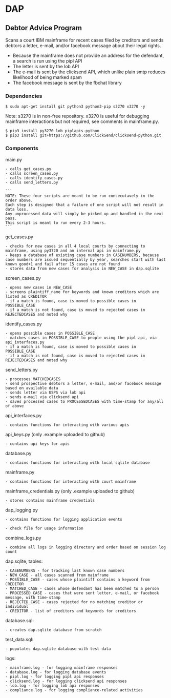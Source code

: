 # DAP

## Debtor Advice Program

Scans a court IBM mainframe for recent cases filed by creditors and sends debtors a letter, e-mail, and/or facebook message about their legal rights.

- Because the mainframe does not provide an address for the defendant, a search is run using the pipl API
- The letter is sent by the lob API
- The e-mail is sent by the clicksend API, which unlike plain smtp reduces likelihood of being marked spam
- The facebook message is sent by the fbchat library

### Dependencies

`$ sudo apt-get install git python3 python3-pip s3270 x3270 -y`

Note: s3270 is in non-free repository.  x3270 is useful for debugging mainframe interactions but not required, see comments in mainframe.py.

```
$ pip3 install py3270 lob piplapis-python
$ pip3 install git+https://github.com/ClickSend/clicksend-python.git
```

### Components

main.py

    - calls get_cases.py
    - calls screen_cases.py
    - calls identify_cases.py
    - calls send_letters.py

    ```
    NOTE: These four scripts are meant to be run consecutavely in the order above.
    Each step is designed that a failure of one script will not result in data loss.
    Any unprocessed data will simply be picked up and handled in the next pass.
    This script is meant to run every 2-3 hours.
    ```

get_cases.py

    - checks for new cases in all 4 local courts by connecting to mainframe, using py3720 and an internal api in mainframe.py
    - keeps a database of existing case numbers in CASENUMBERS, because case numbers are issued sequentially by year, searches start with last known good+1 and fail after 15 cases are not found
    - stores data from new cases for analysis in NEW_CASE in dap.sqlite

screen_cases.py

    - opens new cases in NEW_CASE
    - screens plaintiff_name for keywords and known creditors which are listed as CREDITOR
    - if a match is found, case is moved to possible cases in POSSIBLE_CASE
    - if a match is not found, case is moved to rejected cases in REJECTEDCASES and noted why

identify_cases.py

    - opens possible cases in POSSIBLE_CASE
    - matches cases in POSSIBLE_CASE to people using the pipl api, via api_interfaces.py
    - if a match is found, case is moved to possible cases in POSSIBLE_CASE
    - if a match is not found, case is moved to rejected cases in REJECTEDCASES and noted why

send_letters.py

    - processes MATCHEDCASES
    - send prospective debtors a letter, e-mail, and/or facebook message based on available data
    - sends letter via USPS via lob api
    - sends e-mail via clicksend api
    - saves processed cases to PROCESSEDCASES with time-stamp for any/all of above

api_interfaces.py

    - contains functions for interacting with various apis

api_keys.py (only .example uploaded to github)

    - contains api keys for apis

database.py

    - contains functions for interacting with local sqlite database

mainframe.py

    - contains functions for interacting with court mainframe

mainframe_credentials.py (only .example uploaded to github)

    - stores contains mainframe credentials

dap_logging.py

    - contains functions for logging application events

    - check file for usage information

combine_logs.py

    - combine all logs in logging directory and order based on session log count

dap.sqlite, tables:

    - CASENUMBERS - for tracking last known case numbers
    - NEW_CASE - all cases scanned from mainframe
    - POSSIBLE_CASE - cases whose plaintiff contains a keyword from CREDITOR
    - MATCHED_CASE - cases whose defendant has been matched to a person
    - PROCESSED_CASE - cases that were sent letter, e-mail, or facebook message, with time-stamp
    - REJECTED_CASE - cases rejected for no matching creditor or individual
    - CREDITOR - list of creditors and keywords for creditors

database.sql:

    - creates dap.sqlite database from scratch

test_data.sql:

    - populates dap.sqlite database with test data

logs:

    - mainframe.log - for logging mainframe responses
    - database.log - for logging database events
    - pipl.log - for logging pipl api responses
    - clicksend.log - for logging clicksend api responses
    - lob.log - for logging lob api responses
    - compliance.log - for logging compliance-related activities